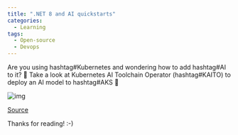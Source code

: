 ```yaml
---
title: ".NET 8 and AI quickstarts"
categories:
  - Learning
tags:
  - Open-source
  - Devops
---
```


Are you using hashtag#Kubernetes and wondering how to add hashtag#AI to it? 🤔 Take a look at Kubernetes AI Toolchain Operator (hashtag#KAITO) to deploy an AI model to hashtag#AKS 🎉

![img](../assets/images/2024-03-15-dotnet-ai-quickstarts.png)

[Source](https://devblogs.microsoft.com/dotnet/get-started-with-dotnet-ai-quickstarts/?wt.mc_id=pdebruin_content_blog_cnl_csasci)

Thanks for reading! :-)
